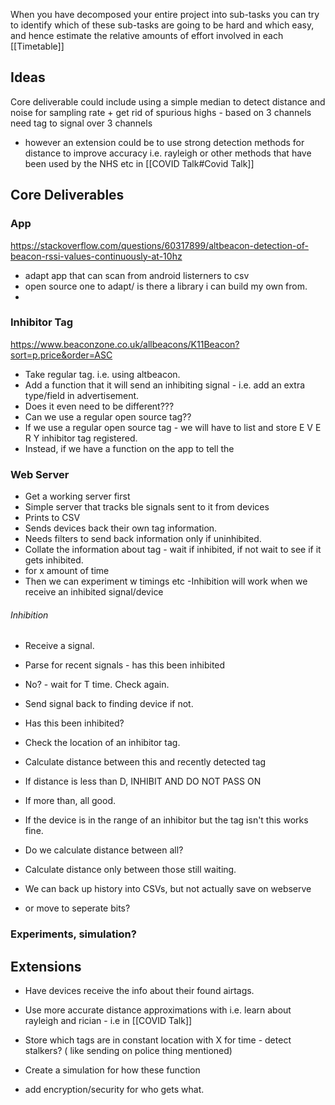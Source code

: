 
When you have decomposed your entire project into sub-tasks you can try to identify which
of these sub-tasks are going to be hard and which easy, and hence estimate the relative
amounts of effort involved in each
[[Timetable]]

## Ideas

Core deliverable could include using a simple median to  detect distance and noise for sampling rate + get rid of spurious highs - based on 3 channels
need tag to signal over 3 channels
- however an extension could be to use strong detection methods for distance to improve accuracy  i.e. rayleigh or other methods that have been used by the NHS etc in [[COVID Talk#Covid Talk]]


## Core Deliverables
### App
https://stackoverflow.com/questions/60317899/altbeacon-detection-of-beacon-rssi-values-continuously-at-10hz
- adapt app that can scan from android listerners to csv
- open source one to adapt/ is there a library i can build my own from.
- 
### Inhibitor Tag 
https://www.beaconzone.co.uk/allbeacons/K11Beacon?sort=p.price&order=ASC
- Take regular tag. i.e. using altbeacon.
- Add a function that it will send an inhibiting signal - i.e. add an extra type/field in advertisement.
- Does it even need to be different???
- Can we use a regular open source tag??
- If we use a regular open source tag - we will have to list and store E V E R Y inhibitor tag registered.
- Instead, if we have a function on the app to tell the

### Web Server

- Get a working server first
- Simple server that tracks ble signals sent to it from devices
- Prints to CSV
- Sends devices back their own tag information.
- Needs filters to send back information only if uninhibited.
- Collate the information about tag - wait if inhibited, if not wait to see if it gets inhibited.
- for x amount of time
- Then we can experiment w timings etc
-Inhibition will work when we receive an inhibited signal/device
###### Inhibition
 -  Receive a signal. 
 - Parse for recent signals  - has this been inhibited
 - No? - wait for T time. Check again.
 - Send signal back to finding  device if not.
 
 - Has this been inhibited?
 - Check the location of an inhibitor tag.
 - Calculate distance between this and recently detected tag
 -  If distance is less than D, INHIBIT AND DO NOT PASS ON
 - If more than, all good. 
 - If the device is in the range of an inhibitor but the tag isn't this works fine.
 - Do we calculate distance between all?
 - Calculate distance only between those still waiting.
 - We can back up history into CSVs, but not actually save on webserve
 - or move to seperate bits?

### Experiments, simulation?


## Extensions

- Have devices receive the info about their found airtags.

- Use more accurate distance approximations with i.e. learn about rayleigh and rician - i.e in [[COVID Talk]]

- Store which tags are in constant location with X for time - detect stalkers? ( like sending on police thing mentioned)

- Create a simulation for how these function
 - add encryption/security for who gets what.